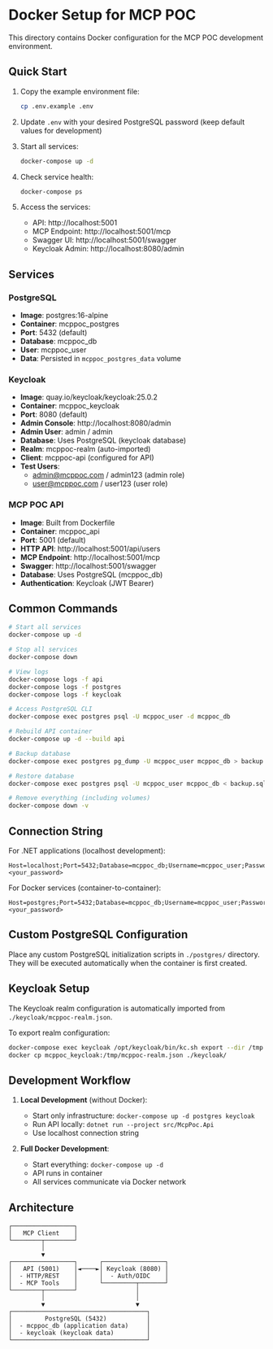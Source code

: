 # Docker Setup for MCP POC

This directory contains Docker configuration for the MCP POC development environment.

## Quick Start

1. Copy the example environment file:
   ```bash
   cp .env.example .env
   ```

2. Update `.env` with your desired PostgreSQL password (keep default values for development)

3. Start all services:
   ```bash
   docker-compose up -d
   ```

4. Check service health:
   ```bash
   docker-compose ps
   ```

5. Access the services:
   - API: http://localhost:5001
   - MCP Endpoint: http://localhost:5001/mcp
   - Swagger UI: http://localhost:5001/swagger
   - Keycloak Admin: http://localhost:8080/admin

## Services

### PostgreSQL
- **Image**: postgres:16-alpine
- **Container**: mcppoc_postgres
- **Port**: 5432 (default)
- **Database**: mcppoc_db
- **User**: mcppoc_user
- **Data**: Persisted in `mcppoc_postgres_data` volume

### Keycloak
- **Image**: quay.io/keycloak/keycloak:25.0.2
- **Container**: mcppoc_keycloak
- **Port**: 8080 (default)
- **Admin Console**: http://localhost:8080/admin
- **Admin User**: admin / admin
- **Database**: Uses PostgreSQL (keycloak database)
- **Realm**: mcppoc-realm (auto-imported)
- **Client**: mcppoc-api (configured for API)
- **Test Users**:
  - admin@mcppoc.com / admin123 (admin role)
  - user@mcppoc.com / user123 (user role)

### MCP POC API
- **Image**: Built from Dockerfile
- **Container**: mcppoc_api
- **Port**: 5001 (default)
- **HTTP API**: http://localhost:5001/api/users
- **MCP Endpoint**: http://localhost:5001/mcp
- **Swagger**: http://localhost:5001/swagger
- **Database**: Uses PostgreSQL (mcppoc_db)
- **Authentication**: Keycloak (JWT Bearer)

## Common Commands

```bash
# Start all services
docker-compose up -d

# Stop all services
docker-compose down

# View logs
docker-compose logs -f api
docker-compose logs -f postgres
docker-compose logs -f keycloak

# Access PostgreSQL CLI
docker-compose exec postgres psql -U mcppoc_user -d mcppoc_db

# Rebuild API container
docker-compose up -d --build api

# Backup database
docker-compose exec postgres pg_dump -U mcppoc_user mcppoc_db > backup.sql

# Restore database
docker-compose exec postgres psql -U mcppoc_user mcppoc_db < backup.sql

# Remove everything (including volumes)
docker-compose down -v
```

## Connection String

For .NET applications (localhost development):
```
Host=localhost;Port=5432;Database=mcppoc_db;Username=mcppoc_user;Password=<your_password>
```

For Docker services (container-to-container):
```
Host=postgres;Port=5432;Database=mcppoc_db;Username=mcppoc_user;Password=<your_password>
```

## Custom PostgreSQL Configuration

Place any custom PostgreSQL initialization scripts in `./postgres/` directory. They will be executed automatically when the container is first created.

## Keycloak Setup

The Keycloak realm configuration is automatically imported from `./keycloak/mcppoc-realm.json`.

To export realm configuration:
```bash
docker-compose exec keycloak /opt/keycloak/bin/kc.sh export --dir /tmp --realm mcppoc-realm
docker cp mcppoc_keycloak:/tmp/mcppoc-realm.json ./keycloak/
```

## Development Workflow

1. **Local Development** (without Docker):
   - Start only infrastructure: `docker-compose up -d postgres keycloak`
   - Run API locally: `dotnet run --project src/McpPoc.Api`
   - Use localhost connection string

2. **Full Docker Development**:
   - Start everything: `docker-compose up -d`
   - API runs in container
   - All services communicate via Docker network

## Architecture

```
┌─────────────────┐
│   MCP Client    │
└────────┬────────┘
         │
         ▼
┌─────────────────┐      ┌─────────────────┐
│   API (5001)    │◄────►│ Keycloak (8080) │
│  - HTTP/REST    │      │  - Auth/OIDC    │
│  - MCP Tools    │      └─────────┬───────┘
└────────┬────────┘                │
         │                         │
         ▼                         ▼
┌─────────────────────────────────────┐
│         PostgreSQL (5432)           │
│  - mcppoc_db (application data)     │
│  - keycloak (keycloak data)         │
└─────────────────────────────────────┘
```